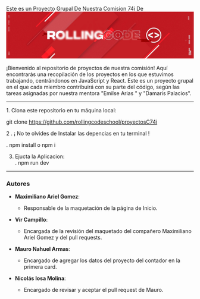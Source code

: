 Este es un Proyecto Grupal De Nuestra Comision 74i De
     <img src="./src/assets/rollingcode_school_cover.jpeg" alt="Logo Del School" />

¡Bienvenido al repositorio de proyectos de nuestra comisión! Aquí encontrarás una recopilación de los proyectos en los que estuvimos trabajando, centrándonos en JavaScript y React. Este es un proyecto grupal en el que cada miembro contribuirá con su parte del código, según las tareas asignadas por nuestra mentora "Emilse Arias  " y "Damaris Palacios".

<hr>
1. Clona este repositorio en tu máquina local: <br>


  git clone https://github.com/rollingcodeschool/proyectosC74i



2 . ¡ No te olvides de Instalar las depencias en tu terminal ! 
<br>

. npm install o npm i


3. Ejucta la Aplicacion:<br>
. npm run dev 

<hr>
<h3> Autores</h3>

- **Maximiliano Ariel Gomez**:
  - Responsable de la maquetación de la página de Inicio. 

- **Vir Campillo**:
  - Encargada de la revisión del maquetado del compañero Maximiliano Ariel Gomez y del  pull requests.

- **Mauro Nahuel Armas**:
  - Encargado de agregar los datos del proyecto del contador en la primera card.

- **Nicolás Iosa Molina**:
  - Encargado de revisar y aceptar el pull request de Mauro.